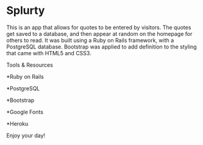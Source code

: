 # Splurty

This is an app that allows for quotes to be entered by visitors. The quotes get saved to a database, and then appear at random on the homepage for others to read. It was built using a Ruby on Rails framework, with a PostgreSQL database. Bootstrap was applied to add definition to the styling that came with HTML5 and CSS3.


Tools & Resources

*Ruby on Rails

*PostgreSQL

*Bootstrap

*Google Fonts

*Heroku

Enjoy your day!


